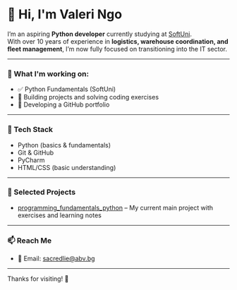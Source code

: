 # 👋 Hi, I'm Valeri Ngo

I’m an aspiring **Python developer** currently studying at [SoftUni](https://softuni.bg/).  
With over 10 years of experience in **logistics, warehouse coordination, and fleet management**, I’m now fully focused on transitioning into the IT sector.

---

### 🧠 What I'm working on:
- ✅ Python Fundamentals (SoftUni)
- 🧪 Building projects and solving coding exercises
- 🚀 Developing a GitHub portfolio

---

### 🧰 Tech Stack
- Python (basics & fundamentals)
- Git & GitHub
- PyCharm
- HTML/CSS (basic understanding)

---

### 📂 Selected Projects
- [programming_fundamentals_python](https://github.com/ev1lelf/programming_fundamentals_python) – My current main project with exercises and learning notes  
<!-- Future: Add more repositories here when ready -->

---

### 📫 Reach Me
- 📧 Email: sacredlie@abv.bg

---

Thanks for visiting! 🙌
